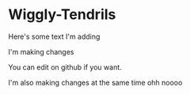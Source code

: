 # Wiggly-Tendrils

Here's some text I'm adding

I'm making changes

You can edit on github if you want.


I'm also making changes at the same time ohh noooo
